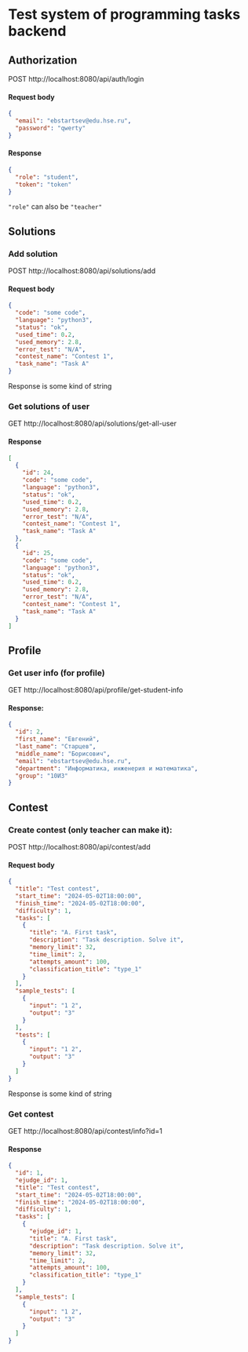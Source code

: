 # Test system of programming tasks backend

## Authorization

POST http://localhost:8080/api/auth/login

#### Request body

```json
{
  "email": "ebstartsev@edu.hse.ru",
  "password": "qwerty"
}
```

#### Response

```json
{
  "role": "student",
  "token": "token"
}
```

`"role"` can also be `"teacher"`

## Solutions

### Add solution

POST http://localhost:8080/api/solutions/add

#### Request body

```json
{
  "code": "some code",
  "language": "python3",
  "status": "ok",
  "used_time": 0.2,
  "used_memory": 2.8,
  "error_test": "N/A",
  "contest_name": "Contest 1",
  "task_name": "Task A"
}
```

Response is some kind of string

### Get solutions of user

GET http://localhost:8080/api/solutions/get-all-user

#### Response

```json
[
  {
    "id": 24,
    "code": "some code",
    "language": "python3",
    "status": "ok",
    "used_time": 0.2,
    "used_memory": 2.8,
    "error_test": "N/A",
    "contest_name": "Contest 1",
    "task_name": "Task A"
  },
  {
    "id": 25,
    "code": "some code",
    "language": "python3",
    "status": "ok",
    "used_time": 0.2,
    "used_memory": 2.8,
    "error_test": "N/A",
    "contest_name": "Contest 1",
    "task_name": "Task A"
  }
]
```

## Profile

### Get user info (for profile)

GET http://localhost:8080/api/profile/get-student-info

#### Response:

```json
{
  "id": 2,
  "first_name": "Евгений",
  "last_name": "Старцев",
  "middle_name": "Борисович",
  "email": "ebstartsev@edu.hse.ru",
  "department": "Информатика, инженерия и математика",
  "group": "10И3"
}
```

## Contest

### Create contest (only teacher can make it):

POST http://localhost:8080/api/contest/add

#### Request body
```json
{
  "title": "Test contest",
  "start_time": "2024-05-02T18:00:00",
  "finish_time": "2024-05-02T18:00:00",
  "difficulty": 1,
  "tasks": [
    {
      "title": "A. First task",
      "description": "Task description. Solve it",
      "memory_limit": 32,
      "time_limit": 2,
      "attempts_amount": 100,
      "classification_title": "type_1"
    }
  ],
  "sample_tests": [
    {
      "input": "1 2",
      "output": "3"
    }
  ],
  "tests": [
    {
      "input": "1 2",
      "output": "3"
    }
  ]
}
```

Response is some kind of string

### Get contest

GET http://localhost:8080/api/contest/info?id=1

#### Response

```json
{
  "id": 1,
  "ejudge_id": 1,
  "title": "Test contest",
  "start_time": "2024-05-02T18:00:00",
  "finish_time": "2024-05-02T18:00:00",
  "difficulty": 1,
  "tasks": [
    {
      "ejudge_id": 1,
      "title": "A. First task",
      "description": "Task description. Solve it",
      "memory_limit": 32,
      "time_limit": 2,
      "attempts_amount": 100,
      "classification_title": "type_1"
    }
  ],
  "sample_tests": [
    {
      "input": "1 2",
      "output": "3"
    }
  ]
}
```